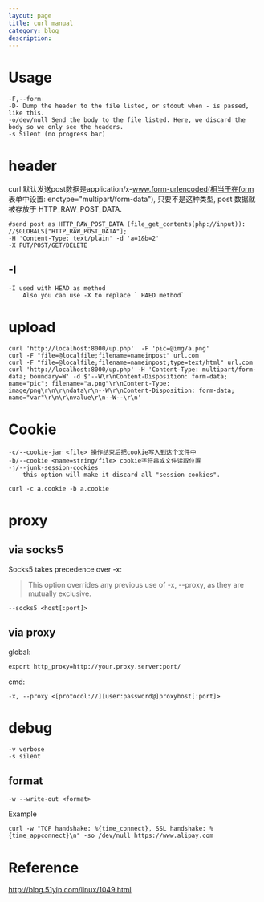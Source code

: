```yaml
---
layout: page
title: curl manual	
category: blog
description: 
---
```


# Usage

	-F,--form
	-D- Dump the header to the file listed, or stdout when - is passed, like this.
	-o/dev/null Send the body to the file listed. Here, we discard the body so we only see the headers.
	-s Silent (no progress bar)
	
# header

curl 默认发送post数据是application/x-www.form-urlencoded(相当于在form 表单中设置: enctype="multipart/form-data"), 只要不是这种类型, post 数据就被存放于 HTTP_RAW_POST_DATA.

	#send post as HTTP_RAW_POST_DATA (file_get_contents(php://input)):
	//$GLOBALS["HTTP_RAW_POST_DATA"];
	-H 'Content-Type: text/plain' -d 'a=1&b=2'
	-X PUT/POST/GET/DELETE

## -I

	-I used with HEAD as method
		Also you can use -X to replace ` HAED method`

# upload

	curl 'http://localhost:8000/up.php'  -F 'pic=@img/a.png'
	curl -F "file=@localfile;filename=nameinpost" url.com
	curl -F "file=@localfile;filename=nameinpost;type=text/html" url.com
	curl 'http://localhost:8000/up.php' -H 'Content-Type: multipart/form-data; boundary=W' -d $'--W\r\nContent-Disposition: form-data; name="pic"; filename="a.png"\r\nContent-Type: image/png\r\n\r\ndata\r\n--W\r\nContent-Disposition: form-data; name="var"\r\n\r\nvalue\r\n--W--\r\n' 

# Cookie

	-c/--cookie-jar <file> 操作结束后把cookie写入到这个文件中  
	-b/--cookie <name=string/file> cookie字符串或文件读取位置  
	-j/--junk-session-cookies
		this option will make it discard all "session cookies".

	curl -c a.cookie -b a.cookie
	
# proxy

## via socks5
Socks5 takes precedence over -x:

> This option overrides any previous use of -x, --proxy, as they are mutually exclusive.

	--socks5 <host[:port]>

## via proxy
global:

	export http_proxy=http://your.proxy.server:port/

cmd:
	
	-x, --proxy <[protocol://][user:password@]proxyhost[:port]>

# debug
	-v verbose
	-s silent

## format
	-w --write-out <format>

Example

	curl -w "TCP handshake: %{time_connect}, SSL handshake: %{time_appconnect}\n" -so /dev/null https://www.alipay.com

# Reference
http://blog.51yip.com/linux/1049.html
